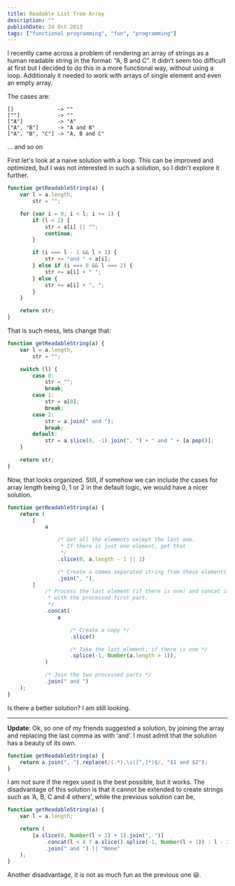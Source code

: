 ```yaml
---
title: Readable List from Array
description: ""
publishDate: 24 Oct 2013
tags: ["functional programming", "fun", "programming"]
---
```


I recently came across a problem of rendering an array of strings as a human readable string in the format: “A, B and C”. It didn’t seem too difficult at first but I decided to do this in a more functional way, without using a loop. Additionaly it needed to work with arrays of single element and even an empty array.

The cases are:

```
[]              -> ""
[""]            -> ""
["A"]           -> "A"
["A", "B"]      -> "A and B"
["A", "B", "C"] -> "A, B and C"
```

… and so on

First let's look at a naive solution with a loop. This can be improved and optimized, but I was not interested in such a solution, so I didn't explore it further.

```javascript
function getReadableString(a) {
	var l = a.length,
		str = "";

	for (var i = 0; i < l; i += 1) {
		if (l < 2) {
			str = a[i] || "";
			continue;
		}

		if (i === l - 1 && l > 1) {
			str += "and " + a[i];
		} else if (i === 0 && l === 2) {
			str += a[i] + " ";
		} else {
			str += a[i] + ", ";
		}
	}

	return str;
}
```

That is such mess, lets change that:

```javascript
function getReadableString(a) {
	var l = a.length,
		str = "";

	switch (l) {
		case 0:
			str = "";
			break;
		case 1:
			str = a[0];
			break;
		case 2:
			str = a.join(" and ");
			break;
		default:
			str = a.slice(0, -1).join(", ") + " and " + [a.pop()];
	}

	return str;
}
```

Now, that looks organized. Still, if somehow we can include the cases for array length being 0, 1 or 2 in the default logic, we would have a nicer solution.

```javascript
function getReadableString(a) {
	return (
		[
			a

				/* Get all the elements except the last one.
				 * If there is just one element, get that
				 */
				.slice(0, a.length - 1 || 1)

				/* Create a comma separated string from these elements */
				.join(", "),
		]
			/* Process the last element (if there is one) and concat it
			 * with the processed first part.
			 */
			.concat(
				a

					/* Create a copy */
					.slice()

					/* Take the last element, if there is one */
					.splice(-1, Number(a.length > 1)),
			)

			/* Join the two processed parts */
			.join(" and ")
	);
}
```

Is there a better solution? I am still looking.

---

**Update**: Ok, so one of my friends suggested a solution, by joining the array and replacing the last comma as with ‘and’. I must admit that the solution has a beauty of its own.

```javascript
function getReadableString(a) {
	return a.join(", ").replace(/(.*),\s([^,]*)$/, "$1 and $2");
}
```

I am not sure if the regex used is the best possible, but it works. The disadvantage of this solution is that it cannot be extended to create strings such as ‘A, B, C and 4 others’, while the previous solution can be,

```javascript
function getReadableString(a) {
	var l = a.length;

	return (
		[a.slice(0, Number(l > 2) + 1).join(", ")]
			.concat(l < 4 ? a.slice().splice(-1, Number(l > 1)) : l - 2 + " others")
			.join(" and ") || "None"
	);
}
```

Another disadvantage, it is not as much fun as the previous one 😃.
